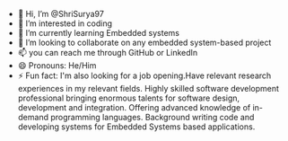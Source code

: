 - 👋 Hi, I’m @ShriSurya97
- 👀 I’m interested in coding
- 🌱 I’m currently learning Embedded systems
- 💞️ I’m looking to collaborate on any embedded system-based project
- 📫 you can reach me through GitHub or LinkedIn
- 😄 Pronouns: He/Him
- ⚡ Fun fact: I'm also looking for a job opening.Have relevant research experiences in my relevant fields. Highly skilled software development professional bringing enormous talents for software design, development and integration. Offering advanced knowledge of in-demand programming languages. Background writing code and developing systems for Embedded Systems based applications.


